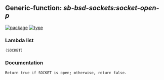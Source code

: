## Generic-function: ***sb-bsd-sockets:socket-open-p***
[![package](https://img.shields.io/badge/Package-SB--BSD--SOCKETS-5f9ea0.svg?style=social&colorA=999999)](../) [![type](https://img.shields.io/badge/Type-Generic--Function-5f9ea0.svg?style=social&colorA=999999)](../#generic-function) 
### Lambda list
```
(SOCKET)
```
### Documentation
```
Return true if SOCKET is open; otherwise, return false.
```
